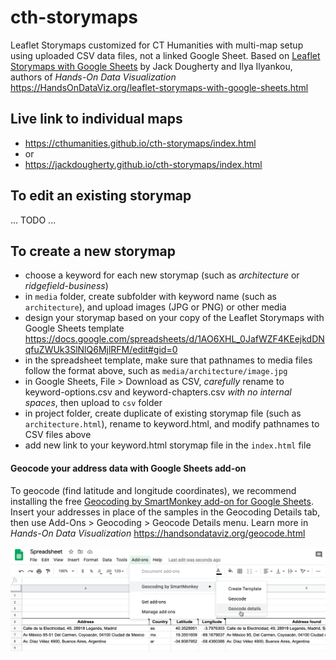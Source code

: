 # cth-storymaps
Leaflet Storymaps customized for CT Humanities with multi-map setup using uploaded CSV data files, not a linked Google Sheet. Based on [Leaflet Storymaps with Google Sheets](https://github.com/HandsOnDataViz/leaflet-storymaps-with-google-sheets) by Jack Dougherty and Ilya Ilyankou, authors of *Hands-On Data Visualization* https://HandsOnDataViz.org/leaflet-storymaps-with-google-sheets.html


## Live link to individual maps
- https://cthumanities.github.io/cth-storymaps/index.html
- or
- https://jackdougherty.github.io/cth-storymaps/index.html

## To edit an existing storymap

... TODO ...

## To create a new storymap
- choose a keyword for each new storymap (such as *architecture* or *ridgefield-business*)
- in `media` folder, create subfolder with keyword name (such as `architecture`), and upload images (JPG or PNG) or other media
- design your storymap based on your copy of the Leaflet Storymaps with Google Sheets template https://docs.google.com/spreadsheets/d/1AO6XHL_0JafWZF4KEejkdDNqfuZWUk3SlNlQ6MjlRFM/edit#gid=0
- in the spreadsheet template, make sure that pathnames to media files follow the format above, such as `media/architecture/image.jpg`
- in Google Sheets, File > Download as CSV, *carefully* rename to keyword-options.csv and keyword-chapters.csv *with no internal spaces*, then upload to `csv` folder
- in project folder, create duplicate of existing storymap file (such as `architecture.html`), rename to keyword.html, and modify pathnames to CSV files above
- add new link to your keyword.html storymap file in the `index.html` file

#### Geocode your address data with Google Sheets add-on
To geocode (find latitude and longitude coordinates), we recommend installing the free [Geocoding by SmartMonkey add-on for Google Sheets](https://gsuite.google.com/marketplace/app/geocoding_by_smartmonkey/1033231575312). Insert your addresses in place of the samples in the Geocoding Details tab, then use Add-Ons > Geocoding > Geocode Details menu. Learn more in *Hands-On Data Visualization* https://handsondataviz.org/geocode.html

![Geocoding](geocode.png)
